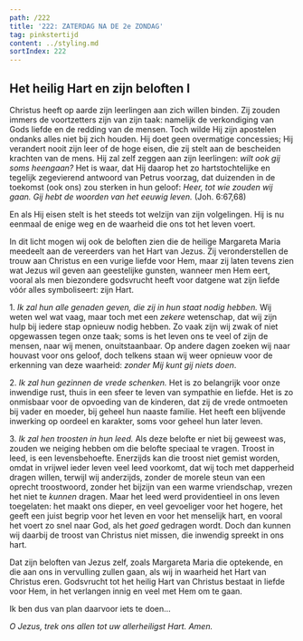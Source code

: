 ```yaml
---
path: /222
title: '222: ZATERDAG NA DE 2e ZONDAG'
tag: pinkstertijd
content: ../styling.md
sortIndex: 222
---
```


## Het heilig Hart en zijn beloften I

Christus heeft op aarde zijn leerlingen aan zich willen binden. Zij zouden immers de voortzetters zijn van zijn taak: namelijk de verkondiging van Gods liefde en de redding van de mensen. Toch wilde Hij zijn apostelen ondanks alles niet bij zich houden. Hij doet geen overmatige concessies; Hij verandert nooit zijn leer of de hoge eisen, die zij stelt aan de bescheiden krachten van de mens. Hij zal zelf zeggen aan zijn leerlingen: _wilt ook gij soms heengaan?_ Het is waar, dat Hij daarop het zo hartstochtelijke en tegelijk zegevierend antwoord van Petrus voorzag, dat duizenden in de toekomst (ook ons) zou sterken in hun geloof: _Heer, tot wie zouden wij gaan. Gij hebt de woorden van het eeuwig leven._ (Joh. 6:67,68)

En als Hij eisen stelt is het steeds tot welzijn van zijn volgelingen. Hij is nu eenmaal de enige weg en de waarheid die ons tot het leven voert.

In dit licht mogen wij ook de beloften zien die de heilige Margareta Maria meedeelt aan de vereerders van het Hart van Jezus. Zij veronderstellen de trouw aan Christus en een vurige liefde voor Hem, maar zij laten tevens zien wat Jezus wil geven aan geestelijke gunsten, wanneer men Hem eert, vooral als men biezondere godsvrucht heeft voor datgene wat zijn liefde vóór alles symboliseert: zijn Hart.

1\. _Ik zal hun alle genaden geven, die zij in hun staat nodig hebben._ Wij weten wel wat vaag, maar toch met een _zekere_ wetenschap, dat wij zijn hulp bij iedere stap opnieuw nodig hebben. Zo vaak zijn wij zwak of niet opgewassen tegen onze taak; soms is het leven ons te veel of zijn de mensen, naar wij menen, onuitstaanbaar. Op andere dagen zoeken wij naar houvast voor ons geloof, doch telkens staan wij weer opnieuw voor de erkenning van deze waarheid: _zonder Mij kunt gij niets doen_.

2\. _Ik zal hun gezinnen de vrede schenken._ Het is zo belangrijk voor onze inwendige rust, thuis in een sfeer te leven van sympathie en liefde. Het is zo onmisbaar voor de opvoeding van de kinderen, dat zij de vrede ontmoeten bij vader en moeder, bij geheel hun naaste familie. Het heeft een blijvende inwerking op oordeel en karakter, soms voor geheel hun later leven.

3\. _Ik zal hen troosten in hun leed._ Als deze belofte er niet bij geweest was, zouden we neiging hebben om die belofte speciaal te vragen. Troost in leed, is een levensbehoefte. Enerzijds kan die troost niet gemist worden, omdat in vrijwel ieder leven veel leed voorkomt, dat wij toch met dapperheid dragen willen, terwijl wij anderzijds, zonder de morele steun van een oprecht troostwoord, zonder het bijzijn van een warme vriendschap, vrezen het niet te _kunnen_ dragen. Maar het leed werd providentieel in ons leven toegelaten: het maakt ons dieper, en veel gevoeliger voor het hogere, het geeft een juist begrip voor het leven en voor het menselijk hart, en vooral het voert zo snel naar God, als het _goed_ gedragen wordt. Doch dan kunnen wij daarbij de troost van Christus niet missen, die inwendig spreekt in ons hart.

Dat zijn beloften van Jezus zelf, zoals Margareta Maria die optekende, en die aan ons in vervulling zullen gaan, als wij in waarheid het Hart van Christus eren. Godsvrucht tot het heilig Hart van Christus bestaat in liefde voor Hem, in het verlangen innig en veel met Hem om te gaan.

Ik ben dus van plan daarvoor iets te doen...

_O Jezus, trek ons allen tot uw allerheiligst Hart. Amen._
